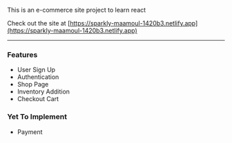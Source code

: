 This is an e-commerce site project to learn react

Check out the site at [https://sparkly-maamoul-1420b3.netlify.app](https://sparkly-maamoul-1420b3.netlify.app)

---

### Features
- User Sign Up
- Authentication
- Shop Page
- Inventory Addition
- Checkout Cart

### Yet To Implement
- Payment
